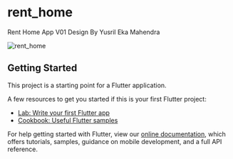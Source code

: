 # rent_home

Rent Home App V01 Design By Yusril Eka Mahendra

![rent_home](https://user-images.githubusercontent.com/65325397/92461662-bab51d00-f1f3-11ea-9516-e7402889ece8.png)


## Getting Started

This project is a starting point for a Flutter application.

A few resources to get you started if this is your first Flutter project:

- [Lab: Write your first Flutter app](https://flutter.dev/docs/get-started/codelab)
- [Cookbook: Useful Flutter samples](https://flutter.dev/docs/cookbook)

For help getting started with Flutter, view our
[online documentation](https://flutter.dev/docs), which offers tutorials,
samples, guidance on mobile development, and a full API reference.
